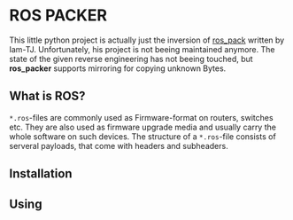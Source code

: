 # ROS PACKER

This little python project is actually just the inversion of [ros_pack](https://github.com/iam-TJ/ros_pack "Iam-TJ's ros_pack") written by Iam-TJ. Unfortunately, his project is not beeing maintained anymore.
The state of the given reverse engineering has not beeing touched, but **ros_packer** supports mirroring for copying unknown Bytes.


## What is ROS?

`*.ros`-files are commonly used as Firmware-format on routers, switches etc. They are also used as firmware upgrade media and usually carry the whole software on such devices. The structure of a `*.ros`-file consists of serveral payloads, that come with headers and subheaders.


## Installation

## Using
